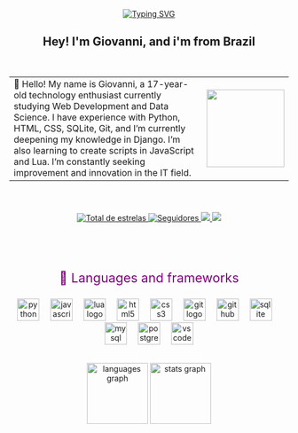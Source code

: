 <div align="center">
  <a href="https://git.io/typing-svg">
    <img src="https://readme-typing-svg.demolab.com?font=Fira+Code&weight=500&size=22&pause=1000&color=228B22&center=true&vCenter=true&random=false&width=524&lines=%E2%8A%B9+Bem+Vindo+ao+Meu+Perfil!++%E2%8A%B9+" alt="Typing SVG">
  </a>
</div>

<h2 align="center">Hey! I'm Giovanni, and i'm from Brazil</h2>
<br>
<table cellspacing="0" cellpadding="0" border="0">
  <tr>
    <td>
      🌱 Hello! My name is Giovanni, a 17-year-old technology enthusiast currently studying Web Development and Data Science. I have experience with Python, HTML, CSS, SQLite, Git, and I’m currently deepening my knowledge in Django. I’m also learning to create scripts in JavaScript and Lua. I’m constantly seeking improvement and innovation in the IT field.
    </td>
    <td>
      <img src="https://i.imgur.com/iF35CrD.gif" height="140" width="140" />
    </td>
  </tr>
</table>
<br>

###
<div align="center">
    <p>
        <a href="https://github.com/Mertxt?tab=repositories&sort=stargazers">
            <img 
                alt="Total de estrelas" 
                title="Total de estrelas GitHub" 
                src="https://custom-icon-badges.demolab.com/github/stars/Merctxt?color=55960c&style=for-the-badge&labelColor=488207&logo=star&label=estrelas"
            />
        </a>
            <a href="https://github.com/Merctxt?tab=followers">
            <img 
                alt="Seguidores" 
                title="Me siga no GitHub" 
                src="https://custom-icon-badges.demolab.com/github/followers/Merctxt?color=363636&labelColor=363636&style=for-the-badge&logo=github&label=Seguidores&logoColor=white"
            />
        <a href="https://www.linkedin.com/in/giovanni-vanini-39154a338?utm_source=share&utm_campaign=share_via&utm_content=profile&utm_medium=android_app ">
            <img 
                src="https://img.shields.io/badge/LinkedIn-0077B5?style=for-the-badge&logo=linkedin&logoColor=white"
            />
        </a>
        <a href="mailto:giovannihettwer2@gmail.com">
            <img 
                src="https://img.shields.io/badge/Gmail-D14836?style=for-the-badge&logo=gmail&logoColor=white"
            />
        </a>
    </p>
</div>

##
<br>
<br>

<div align="center">
<p style="font-size: 23px; color: purple;">🤖 Languages and frameworks</p>
</div>

<div align="center">
  <img src="https://cdn.jsdelivr.net/gh/devicons/devicon/icons/python/python-original.svg" height="40" alt="python logo"  />
  <img width="12" />
  <img src="https://cdn.jsdelivr.net/gh/devicons/devicon/icons/javascript/javascript-original.svg" height="40" alt="javascript logo"  />
  <img width="12" />
  <img src="https://cdn.jsdelivr.net/gh/devicons/devicon/icons/lua/lua-original.svg" height="40" alt="lua logo"  />
  <img width="12" />
  <img src="https://cdn.jsdelivr.net/gh/devicons/devicon/icons/html5/html5-original.svg" height="40" alt="html5 logo"  />
  <img width="12" />
  <img src="https://cdn.jsdelivr.net/gh/devicons/devicon/icons/css3/css3-original.svg" height="40" alt="css3 logo"  />
  <img width="12" />
  <img src="https://cdn.jsdelivr.net/gh/devicons/devicon/icons/git/git-original.svg" height="40" alt="git logo"  />
  <img width="12" />
  <img src="https://cdn.jsdelivr.net/gh/devicons/devicon/icons/github/github-original.svg" height="40" alt="github logo"  />
  <img width="12" />
  <img src="https://cdn.jsdelivr.net/gh/devicons/devicon/icons/sqlite/sqlite-original.svg" height="40" alt="sqlite logo"  />
  <img width="12" />
  <img src="https://cdn.jsdelivr.net/gh/devicons/devicon/icons/mysql/mysql-original.svg" height="40" alt="mysql logo"  />
  <img width="12" />
  <img src="https://cdn.jsdelivr.net/gh/devicons/devicon/icons/postgresql/postgresql-original.svg" height="40" alt="postgresql logo"  />
  <img width="12" />
  <img src="https://cdn.jsdelivr.net/gh/devicons/devicon/icons/vscode/vscode-original.svg" height="40" alt="vscode logo"  />
</div>

##

<div align="center">
  <img src="https://github-readme-stats.vercel.app/api/top-langs?username=Merctxt&locale=en&hide_title=false&layout=compact&card_width=320&langs_count=5&theme=dracula&hide_border=true" height="110" alt="languages graph"  />
  <img src="https://github-readme-stats.vercel.app/api?username=Merctxt&hide_title=true&hide_rank=false&show_icons=true&include_all_commits=true&count_private=true&disable_animations=false&theme=dracula&locale=en&hide_border=true" height="110" alt="stats graph"  />
</div>


